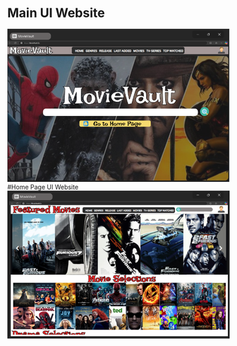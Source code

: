# Main UI Website
<img src="https://github.com/Larkaholic/CIT18FinalProject/blob/Kyle-Branch/finalProject/img/Main%20UI.png?raw=true">
<br>
#Home Page UI Website
<img src="https://github.com/Larkaholic/CIT18FinalProject/blob/Kyle-Branch/finalProject/img/Home%20Page.png?raw=true">
